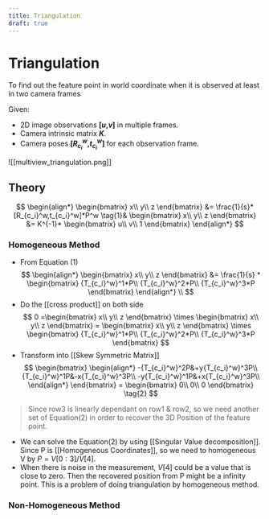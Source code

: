 ```yaml
---
title: Triangulation
draft: true
---
```

# Triangulation

To find out the feature point in world coordinate when it is observed at least in two camera frames

Given:

- 2D image observations **[*u*,*v*]** in multiple frames.
- Camera intrinsic matrix ***K***.
- Camera poses **[$R_{c_i}^w$,$t_{c_i}^w$]** for each observation frame.

![[multiview_triangulation.png]]
## Theory

$$
\begin{align*} 
\begin{bmatrix}
x\\
y\\
z
\end{bmatrix} &= \frac{1}{s}*[R_{c_i}^w,t_{c_i}^w]*P^w \tag{1}&
\begin{bmatrix}
x\\
y\\
z
\end{bmatrix} &= K^{-1}*
\begin{bmatrix}
u\\
v\\
1
\end{bmatrix} 
\end{align*} 
$$
### Homogeneous Method
- From Equation (1)
$$
\begin{align*} 
\begin{bmatrix}
x\\
y\\
z
\end{bmatrix} &= \frac{1}{s} *
\begin{bmatrix}
{T_{c_i}^w}^1*P\\
{T_{c_i}^w}^2*P\\
{T_{c_i}^w}^3*P
\end{bmatrix}
\end{align*} \\
$$
- Do the [[cross product]] on both side
$$
0 =\begin{bmatrix}
x\\
y\\
z
\end{bmatrix} \times 
\begin{bmatrix}
x\\
y\\
z
\end{bmatrix} = 
\begin{bmatrix}
x\\
y\\
z
\end{bmatrix} \times
\begin{bmatrix}
{T_{c_i}^w}^1*P\\
{T_{c_i}^w}^2*P\\
{T_{c_i}^w}^3*P
\end{bmatrix}
$$
- Transform into [[Skew Symmetric Matrix]]
$$
\begin{bmatrix}
\begin{align*}
-{T_{c_i}^w}^2P&+y{T_{c_i}^w}^3P\\
{T_{c_i}^w}^1P&-x{T_{c_i}^w}^3P\\
-y{T_{c_i}^w}^1P&+x{T_{c_i}^w}^3P\\
\end{align*}
\end{bmatrix} = 
\begin{bmatrix}
0\\
0\\
0
\end{bmatrix} \tag{2}
$$
> Since row3 is linearly dependant on row1 & row2, so we need another set of Equation(2) in order to recover the 3D Position of the feature point.

- We can solve the Equation(2) by using [[Singular Value decomposition]]. Since P is [[Homogeneous Coordinates]], so we need to homogeneous V by $P=V[0:3]/V[4]$.
- When there is noise in the measurement, $V[4]$ could be a value that is close to zero. Then the recovered position from P might be a infinity point. This is a problem of doing triangulation by homogeneous method.  
### Non-Homogeneous Method